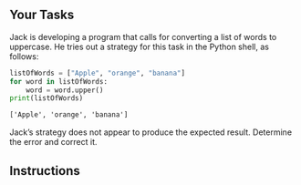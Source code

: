 ## Your Tasks

Jack is developing a program that calls for converting a list of words to uppercase. He tries out a strategy for this task in the Python shell, as follows:

```python
listOfWords = ["Apple", "orange", "banana"]
for word in listOfWords:
    word = word.upper()
print(listOfWords)
```

```txt
['Apple', 'orange', 'banana']
```

Jack’s strategy does not appear to produce the expected result. Determine the error and correct it.

## Instructions
